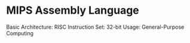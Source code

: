 # MIPS Assembly Language

Basic Architecture: RISC
Instruction Set: 32-bit
Usage: General-Purpose Computing